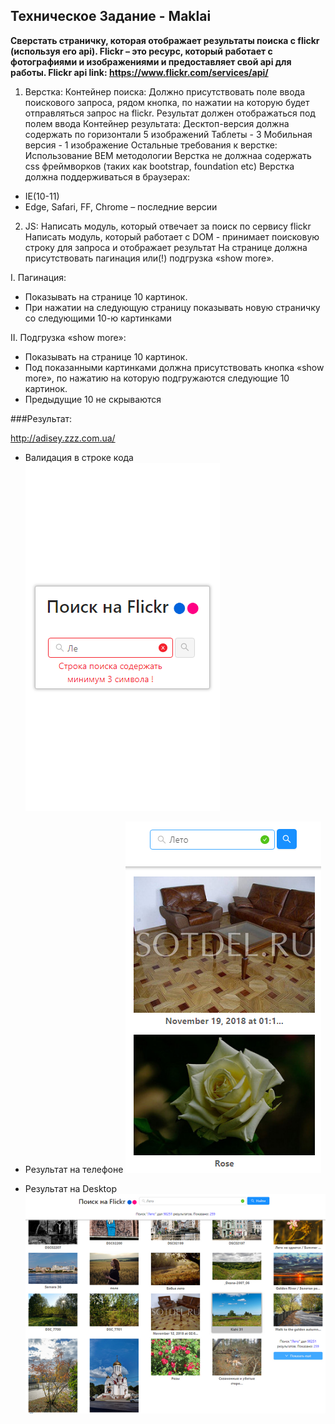 ## Техническое Задание - Maklai

**Сверстать страничку, которая отображает результаты поиска с flickr (используя его api). 
Flickr – это ресурс, который работает с фотографиями и изображениями и предоставляет свой api для работы. Flickr api link: https://www.flickr.com/services/api/**

1. Верстка:
Контейнер поиска:
Должно присутствовать поле ввода поискового запроса, рядом кнопка, по нажатии на которую будет отправляться запрос на flickr. Результат должен отображаться под полем ввода
Контейнер результата:
Десктоп-версия должна содержать по горизонтали 5 изображений
Таблеты - 3
Мобильная версия - 1 изображение
Остальные требования к верстке:
Использование BEM методологии
Верстка не должнаа содержать css фреймворков (таких как bootstrap, foundation etc)
Верстка должна поддерживаться в браузерах:
-	IE(10-11)
-	Edge, Safari, FF, Chrome – последние версии  

2. JS:
Написать модуль, который отвечает за поиск по сервису flickr
Написать модуль, который работает с DOM - принимает поисковую строку для запроса и отображает результат
На странице должна присутствовать пагинация или(!) подгрузка «show more».

I.	Пагинация:
-	Показывать на странице 10 картинок. 
-	При нажатии на следующую страницу показывать новую страничку со следующими 10-ю картинками

II. Подгрузка «show more»:
-	Показывать на странице 10 картинок. 
-	Под показанными картинками должна присутствовать кнопка «show more», по нажатию на которую подгружаются следующие 10 картинок. 
-	Предыдущие 10 не скрываются

###Результат:

http://adisey.zzz.com.ua/

* Валидация в строке кода
![Валидация в строке кода](https://raw.githubusercontent.com/Adisey/p905-search-flickr-photo-maklai/master/demo/validation.png)

* Результат на телефоне
![Результат на телефоне](https://raw.githubusercontent.com/Adisey/p905-search-flickr-photo-maklai/master/demo/phonepreview.png)

* Результат на Desktop
![Результат на Desktop](https://raw.githubusercontent.com/Adisey/p905-search-flickr-photo-maklai/master/demo/desktoppreview.png)

